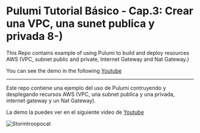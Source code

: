 # Pulumi Tutorial Básico - Cap.3: Crear una VPC, una sunet publica y privada 8-)

This Repo contains example of using Pulumi to build and deploy resources AWS (VPC, subnet public and private, Internet Gateway and Nat Gateway.)

You can see the demo in the following [Youtube](http://youtube.com/watch?v=Yotube) 

----

Este repo contiene una ejemplo del uso de Pulumi contruyendo y desplegando recursos AWS (VPC, una subnet publica y una privada, internet gateway y un Nat Gateway).

La demo la puedes ver en el siguiente video de [Youtube](http://youtube.com/watch?v=Yotube) 

![Stormtroopocat](https://octodex.github.com/images/stormtroopocat.jpg "The Stormtroopocat")

